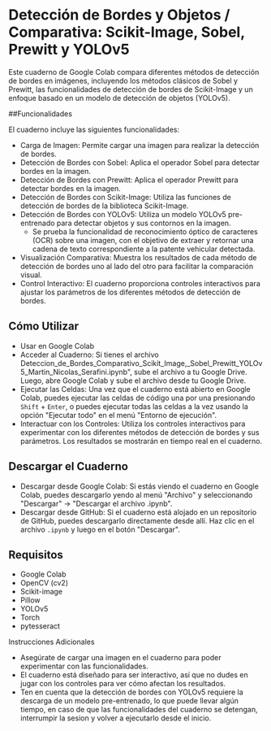 # Detección de Bordes y Objetos / Comparativa: Scikit-Image, Sobel, Prewitt y YOLOv5

Este cuaderno de Google Colab compara diferentes métodos de detección de bordes en imágenes, incluyendo los métodos clásicos de Sobel y Prewitt, las funcionalidades de detección de bordes de Scikit-Image y un enfoque basado en un modelo de detección de objetos (YOLOv5).

##Funcionalidades

El cuaderno incluye las siguientes funcionalidades:
* Carga de Imagen: Permite cargar una imagen para realizar la detección de bordes.
* Detección de Bordes con Sobel: Aplica el operador Sobel para detectar bordes en la imagen.
* Detección de Bordes con Prewitt: Aplica el operador Prewitt para detectar bordes en la imagen.
* Detección de Bordes con Scikit-Image: Utiliza las funciones de detección de bordes de la biblioteca Scikit-Image.
* Detección de Bordes con YOLOv5: Utiliza un modelo YOLOv5 pre-entrenado para detectar objetos y sus contornos en la imagen.
  * Se prueba la funcionalidad de reconocimiento óptico de caracteres (OCR) sobre una imagen, con el objetivo de extraer y retornar una cadena de texto correspondiente a la patente vehicular detectada. 
* Visualización Comparativa: Muestra los resultados de cada método de detección de bordes uno al lado del otro para facilitar la comparación visual.
* Control Interactivo: El cuaderno proporciona controles interactivos para ajustar los parámetros de los diferentes métodos de detección de bordes.

## Cómo Utilizar
* Usar en Google Colab
* Acceder al Cuaderno: Si tienes el archivo Deteccion_de_Bordes_Comparativo_Scikit_Image,_Sobel_Prewitt_YOLOv5_Martin_Nicolas_Serafini.ipynb", sube el archivo a tu Google Drive. Luego, abre Google Colab y sube el archivo desde tu Google Drive.
* Ejecutar las Celdas: Una vez que el cuaderno está abierto en Google Colab, puedes ejecutar las celdas de código una por una presionando `Shift` + `Enter`, o puedes ejecutar todas las celdas a la vez usando la opción "Ejecutar todo" en el menú "Entorno de ejecución".
* Interactuar con los Controles: Utiliza los controles interactivos para experimentar con los diferentes métodos de detección de bordes y sus parámetros. Los resultados se mostrarán en tiempo real en el cuaderno.

## Descargar el Cuaderno
* Descargar desde Google Colab: Si estás viendo el cuaderno en Google Colab, puedes descargarlo yendo al menú "Archivo" y seleccionando "Descargar" -> "Descargar el archivo .ipynb".
* Descargar desde GitHub: Si el cuaderno está alojado en un repositorio de GitHub, puedes descargarlo directamente desde allí. Haz clic en el archivo `.ipynb` y luego en el botón "Descargar".

## Requisitos
* Google Colab
* OpenCV (cv2)
* Scikit-image
* Pillow
* YOLOv5
* Torch
* pytesseract
  
Instrucciones Adicionales
* Asegúrate de cargar una imagen en el cuaderno para poder experimentar con las funcionalidades.
* El cuaderno está diseñado para ser interactivo, así que no dudes en jugar con los controles para ver cómo afectan los resultados.
* Ten en cuenta que la detección de bordes con YOLOv5 requiere la descarga de un modelo pre-entrenado, lo que puede llevar algún tiempo, en caso de que las funcionalidades del cuaderno se detengan, interrumpir la sesion y volver a ejecutarlo desde el inicio.
